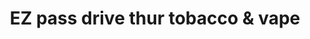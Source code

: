 ---
title: "EZ pass drive thur tobacco & vape"
url: /vanceboro/ez-pass-drive-thur-tobacco-and-vape/
shop: tobacco
---